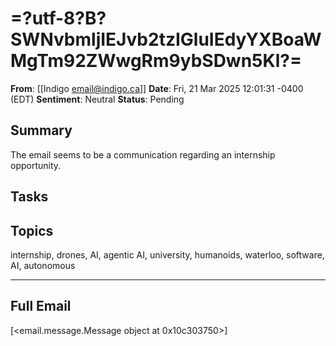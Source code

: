 # =?utf-8?B?SWNvbmljIEJvb2tzIGluIEdyYXBoaWMgTm92ZWwgRm9ybSDwn5Kl?=
**From**: [[Indigo <email@indigo.ca>]]
**Date**: Fri, 21 Mar 2025 12:01:31 -0400 (EDT)
**Sentiment**: Neutral
**Status**: Pending

## Summary
The email seems to be a communication regarding an internship opportunity.

## Tasks

## Topics
internship, drones, AI, agentic AI, university, humanoids, waterloo, software, AI, autonomous

---

## Full Email
[<email.message.Message object at 0x10c303750>]
